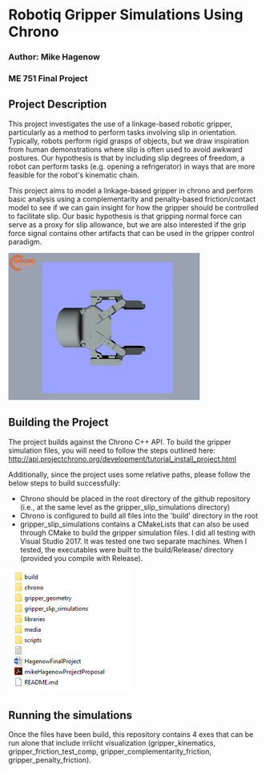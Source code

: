 # Robotiq Gripper Simulations Using Chrono

### Author: Mike Hagenow
### ME 751 Final Project

## Project Description

This project investigates the use of a linkage-based robotic gripper, particularly as a method to perform tasks involving slip in orientation. Typically, robots
perform rigid grasps of objects, but we draw inspiration from human demonstrations where slip is often used to avoid awkward postures. Our hypothesis is that
by including slip degrees of freedom, a robot can perform tasks (e.g. opening a refrigerator) in ways that are more feasible for the robot's kinematic chain.

This project aims to model a linkage-based gripper in chrono and perform basic analysis using a complementarity and penalty-based friction/contact model to see if
we can gain insight for how the gripper should be controlled to facilitate slip. Our basic hypothesis is that gripping normal force can serve as a proxy for slip allowance,
but we are also interested if the grip force signal contains other artifacts that can be used in the gripper control paradigm.

![Example Gripper Simulation Image](/media/gripper_image.PNG?raw=true "Gripper in Chrono")

## Building the Project

The project builds against the Chrono C++ API. To build the gripper simulation files, you will need to follow the steps outlined here: http://api.projectchrono.org/development/tutorial_install_project.html

Additionally, since the project uses some relative paths, please follow the below steps to build successfully:
* Chrono should be placed in the root directory of the github repository (i.e., at the same level as the gripper_slip_simulations directory)
* Chrono is configured to build all files into the 'build' directory in the root
* gripper_slip_simulations contains a CMakeLists that can also be used through CMake to build the gripper simulation files. I did all testing with Visual Studio 2017. It was tested one two separate machines.
 When I tested, the executables were built to the build/Release/ directory (provided you compile with Release).
 
 ![Intended File Structure](/media/example_file_structure.PNG?raw=true "Project File Structure")

## Running the simulations
Once the files have been build, this repository contains 4 exes that can be run alone that include irrlicht visualization (gripper_kinematics, gripper_friction_test_comp, gripper_complementarity_friction, gripper_penalty_friction).
